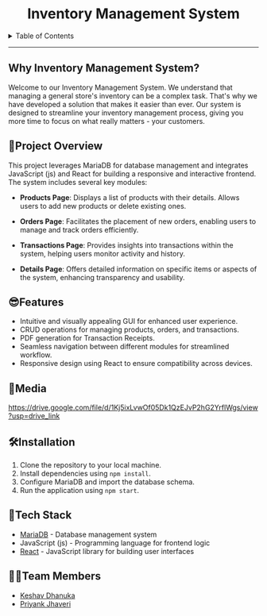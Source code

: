 <h1 align="center">Inventory Management System</h1>

<details>
<summary>Table of Contents</summary>

- [Why Inventory Management System?](#why-inventory-management-system)
- [📝Project Overview](#project-overview)
- [😎Features](#features)
- [🔗Media](#media)
- [🛠Installation](#installation)
- [🔧Tech Stack](#tech-stack)
- [👨‍💻Team Members](#team-members)

</details>

---

## Why Inventory Management System?

Welcome to our Inventory Management System. We understand that managing a general store's inventory can be a complex task. That's why we have developed a solution that makes it easier than ever. Our system is designed to streamline your inventory management process, giving you more time to focus on what really matters - your customers.

## 📝Project Overview

This project leverages MariaDB for database management and integrates JavaScript (js) and React for building a responsive and interactive frontend. The system includes several key modules:

- **Products Page**: Displays a list of products with their details. Allows users to add new products or delete existing ones.

- **Orders Page**: Facilitates the placement of new orders, enabling users to manage and track orders efficiently.

- **Transactions Page**: Provides insights into transactions within the system, helping users monitor activity and history.

- **Details Page**: Offers detailed information on specific items or aspects of the system, enhancing transparency and usability.

## 😎Features

- Intuitive and visually appealing GUI for enhanced user experience.
- CRUD operations for managing products, orders, and transactions.
- PDF generation for Transaction Receipts.
- Seamless navigation between different modules for streamlined workflow.
- Responsive design using React to ensure compatibility across devices.

## 🔗Media

https://drive.google.com/file/d/1Kj5ixLvwOf05Dk1QzEJvP2hG2YrflWgs/view?usp=drive_link

## 🛠Installation

1. Clone the repository to your local machine.
2. Install dependencies using `npm install`.
3. Configure MariaDB and import the database schema.
4. Run the application using `npm start`.

## 🔧Tech Stack

- [MariaDB](https://mariadb.org/) - Database management system
- JavaScript (js) - Programming language for frontend logic
- [React](https://reactjs.org/) - JavaScript library for building user interfaces

## 👨‍💻Team Members

- [Keshav Dhanuka](https://github.com/KeshavD01) 
- [Priyank Jhaveri](https://github.com/SuperJPcoder) 
